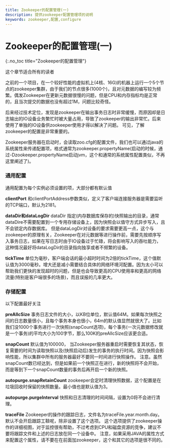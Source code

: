 ```yaml
---
title: Zookeeper的配置管理(一)
description: 提供zookeeper配置管理项的说明
keywords: zookeeper,配置,configure
---
```


# Zookeeper的配置管理(一)
{:.no_toc title="Zookeeper的配置管理"}

这个章节适合所有的读者

之前的一个项目，在一个较好性能的虚拟机上(4核、16G)的机器上运行一个5个节点的zookeeper集群，由于我们的节点很多(1000个)，且对元数据的编写较为频繁。偶发Zookeeper在更新元数据很慢的问题，但是CPU和内存指标均是正常的，且当次提交的数据也没有超过1M，问题比较奇怪。

后来经过技术定位，发现是zookeeper在输出事务日志时非常缓慢，而原因却是日志输出的IO设备业务繁忙时被大量占用，导致了zookeeper的输出非常忙。后来使用了单独的IO设备供zookeeper使用才得以解决了问题。
可见，了解zookeeper的配置是非常重要的。

Zookeeper服务器在启动时，会读取zoo.cfg的配置文件，我们也可以通过java的系统属性来传递配置项，格式通常为zookeeper.propertyName(启动的时候，通过-Dzookeeper.propertyName启动jvm，这个和通常的系统属性配置类似，不再这里阐述了)。

### 通用配置 
通用配置为每个实例必须设置的项，大部分都有默认值

**clientPort** 
和clientPortAddress参数类似，定义了客户端连接服务器是需要监听的TCP端口，默认为2181。

**dataDir和dataLogDir**
dataDir 指定(内存数据库保存的)快照输出的目录，通常dataDire不需要配置到一个专用存储设备上，因为快照会以值守方式异步写入，且不会锁定内存数据库。 
但是dataLogDir对设备的要求需要更高一点，这个与zookeeper的原理有关，Zookeeper在对元数据等进行操作前，需要先按顺序写入事务日志，如果在写日志时由于IO设备过于忙碌，将会影响写入的吞吐能力，这种情况最好将dataLogDir的目录指向独享或者不频繁的设备。

**tickTime**
单位为毫秒，客户端会话的最小超时时间为2倍的tickTime，这个值默认值为3000毫秒。增大还是减小需要结合具体的网络环境河配置。因为太小可以帮助我们更快的发现超时的问题，但是也会导致更高的CPU使用率和更高的网络流量(特别是客户端很多的场景)，而且误报的几率更大。

### 存储配置
以下配置最好关注

**preAllcSize**
事务日志文件的大小，以KB位单位，默认值64M。如果每次快照之间的日志数量很小，且每个事务本身也很小，64m的默认值显然就很大了。比如我们没1000个事务进行一次快照(snapCount选项)，每个事务(一次元数据修改就是一个事务)的平均大小为100字节，那么100K的preAllcSize应该更合适。

**snapCount**
默认值为100000，
当Zookeeper服务器重启时需要恢复其状态，恢复需要的时间为读取快照以及(快照启动后)发生的事务的执行时间。因为快照会影响性能，所以集群中所有的服务器最好不要同一时间进行快照操作。
注意。虽然snapCount数已经达到，但是如果前一个快照正在进行，新的快照将不会开始，而是等到下一个snapCount数量的事务后再开启一个新的快照。

**autopurge.snapRetainCount**
zookeeper会定时清理快照数据，这个配置是在垃圾回收时保留的快照数量。最小值也是默认值为3。

**autopurge.purgeInterval**
快照和日志清理的时间间隔，设置为0将不会进行清理。

**traceFile**
Zookeeper的操作的跟踪日志，文件名为traceFile.year.month.day。默认不会开启跟踪工鞥呢，除非设置了这个选项。
这个选项提供了zookeeper操作的详细视图，对于监控很有帮助，不过考虑到CPU和磁盘资源的竞争，建议不要将跟踪文件和上述的日志放在同一个设备中。
注意，如果采用JAVA的属性方式来配置这个属性，请不要在在前面加zookeeper，这个和其它的选项是很不同的。

